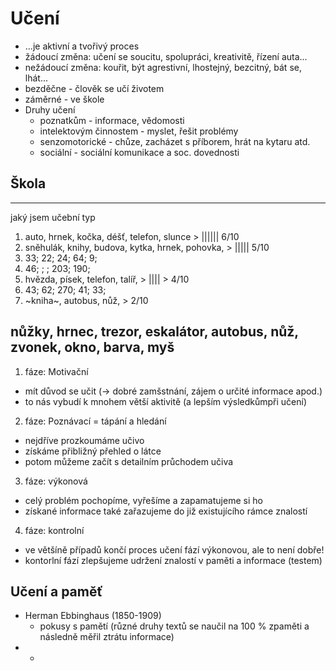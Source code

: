 # Učení
* ...je aktivní a tvořivý proces
* žádoucí změna: učení se soucitu, spolupráci, kreativitě, řízení auta...
* nežádoucí změna: kouřit, být agrestivní, lhostejný, bezcitný, bát se, lhát...
* bezděčne - člověk se učí životem
* záměrné - ve škole
* Druhy učení
	* poznatkům - informace, vědomosti
	* intelektovým činnostem - myslet, řešit problémy
	* senzomotorické - chůze, zacházet s příborem, hrát na kytaru atd.
	* sociální - sociální komunikace a soc. dovednosti
## Škola
---
jaký jsem učební typ
1) auto, hrnek, kočka, déšť, telefon, slunce > |||||| 6/10
2) sněhulák, knihy, budova, kytka, hrnek, pohovka,  > ||||| 5/10
3) 33; 22; 24; 64; 9; 
5) 46; ; ; 203; 190;
6) hvězda, písek, telefon, talíř, > |||| > 4/10
8) 43; 62; 270; 41; 33; 
7) ~kniha~, autobus, nůž, >  2/10

nůžky, hrnec, trezor, eskalátor, autobus, nůž, zvonek, okno, barva, myš
---
1. fáze: Motivační
* mít důvod se učit (→ dobré zamšstnání, zájem o určité informace apod.)
* to nás vybudí k mnohem větší aktivitě (a lepším výsledkůmpři učení)

2. fáze: Poznávací
= tápání a hledání
* nejdříve prozkoumáme učivo
* získáme přibližný přehled o látce
* potom můžeme začít s detailním průchodem učiva

3. fáze: výkonová
* celý problém pochopíme, vyřešíme a zapamatujeme si ho
* získané informace také zařazujeme do již existujícího rámce znalostí

4. fáze: kontrolní
* ve většíně případů končí proces učení fází výkonovou, ale to není dobře!
* kontorlní fází zlepšujeme udržení znalostí v paměti a informace (testem)

## Učení a paměť
* Herman Ebbinghaus (1850-1909)
	* pokusy s pamětí (různé druhy textů se naučil na 100 % zpaměti a následně měřil ztrátu informace)
* 
	* 
